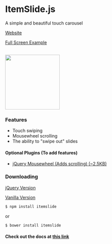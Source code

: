 ItemSlide.js
===================

A simple and beautiful touch carousel

[Website](http://itemslide.github.io/)

[Full Screen Example](http://itemslide.github.io/examples/fullscreen_navigation/)

<br/>
<img src="http://itemslide.github.io/website-src/img/Tested.svg" style="height:175px;"/>
<br/>

### Features
- Touch swiping
- Mousewheel scrolling
- The ability to "swipe out" slides


#### Optional Plugins (To add features)
- [jQuery Mousewheel (Adds scrolling) (~2.5KB)](http://itemslide.github.io/dependencies/jquery.mousewheel.min.js)


### Downloading

[jQuery Version](http://itemslide.github.io/dist/itemslide.min.js)

[Vanilla Version](http://itemslide.github.io/dist/itemslide.vanilla.min.js)

```bash
$ npm install itemslide
```
or
```bash
$ bower install itemslide
```

#### Check out the docs at [this link](http://itemslide.github.io/docs)